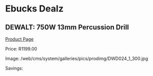 
# Ebucks Dealz
## DEWALT: 750W 13mm Percussion Drill
[Product Page](https://www.ebucks.com/web/shop/productSelected.do?prodId=548306622&catId=717324798)

Price: R1199.00

Image: /web/cms/system/galleries/pics/prodimg/DWD024_1_300.jpg

Savings: 


	